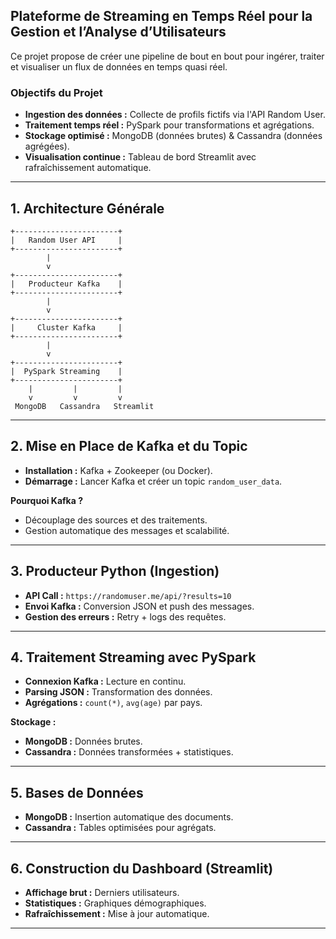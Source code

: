 ## Plateforme de Streaming en Temps Réel pour la Gestion et l’Analyse d’Utilisateurs ##

Ce projet propose de créer une pipeline de bout en bout pour ingérer, traiter et visualiser un flux de données en temps quasi réel. 

### **Objectifs du Projet** ###

- **Ingestion des données :** Collecte de profils fictifs via l'API Random User.
- **Traitement temps réel :** PySpark pour transformations et agrégations.
- **Stockage optimisé :** MongoDB (données brutes) & Cassandra (données agrégées).
- **Visualisation continue :** Tableau de bord Streamlit avec rafraîchissement automatique.

****

## **1. Architecture Générale** ##

```
+-----------------------+
|   Random User API     |
+-----------------------+
        |
        v
+-----------------------+
|   Producteur Kafka    |
+-----------------------+
        |
        v
+-----------------------+
|     Cluster Kafka     |
+-----------------------+
        |
        v
+-----------------------+
|  PySpark Streaming    |
+-----------------------+
    |         |         |
    v         v         v
 MongoDB   Cassandra   Streamlit
```

****

## **2. Mise en Place de Kafka et du Topic** ##

- **Installation :** Kafka + Zookeeper (ou Docker).
- **Démarrage :** Lancer Kafka et créer un topic `random_user_data`.

**Pourquoi Kafka ?**
- Découplage des sources et des traitements.
- Gestion automatique des messages et scalabilité.

****

## **3. Producteur Python (Ingestion)** ##

- **API Call :** `https://randomuser.me/api/?results=10`
- **Envoi Kafka :** Conversion JSON et push des messages.
- **Gestion des erreurs :** Retry + logs des requêtes.

****

## **4. Traitement Streaming avec PySpark** ##

- **Connexion Kafka :** Lecture en continu.
- **Parsing JSON :** Transformation des données.
- **Agrégations :** `count(*)`, `avg(age)` par pays.

**Stockage :**
- **MongoDB :** Données brutes.
- **Cassandra :** Données transformées + statistiques.

****

## **5. Bases de Données** ##

- **MongoDB :** Insertion automatique des documents.
- **Cassandra :** Tables optimisées pour agrégats.

****

## **6. Construction du Dashboard (Streamlit)** ##

- **Affichage brut :** Derniers utilisateurs.
- **Statistiques :** Graphiques démographiques.
- **Rafraîchissement :** Mise à jour automatique.

****
